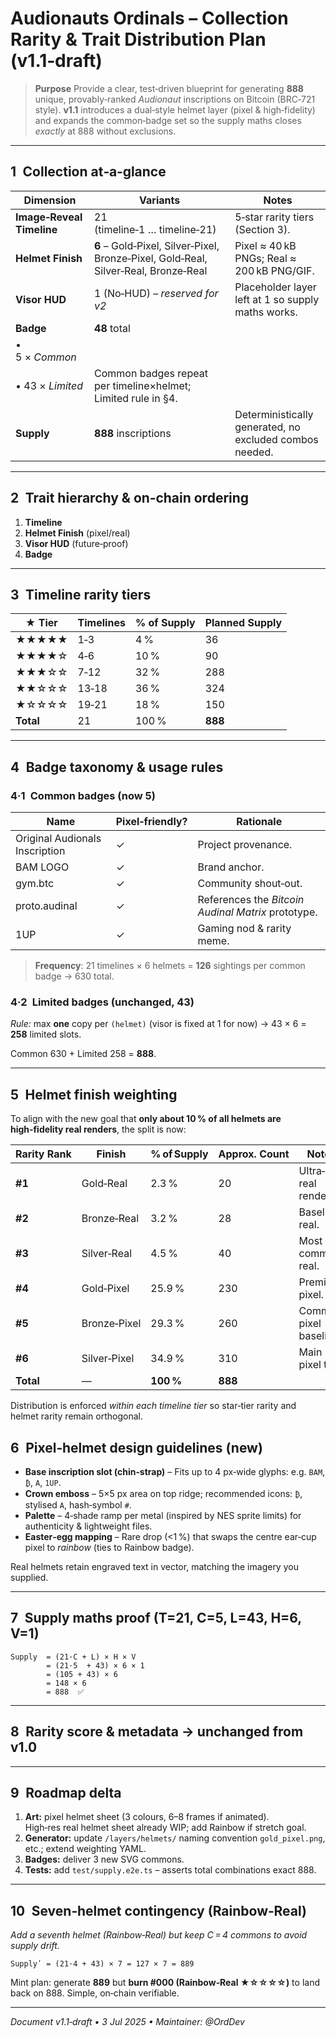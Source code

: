 # Audionauts Ordinals – Collection Rarity & Trait Distribution Plan (v1.1‑draft)

> **Purpose**
> Provide a clear, test‑driven blueprint for generating **888** unique, provably‑ranked *Audionaut* inscriptions on Bitcoin (BRC‑721 style).
> **v1.1** introduces a dual‑style helmet layer (pixel & high‑fidelity) and expands the common‑badge set so the supply maths closes *exactly* at 888 without exclusions.

---

## 1 Collection at‑a‑glance

| Dimension                 | Variants                                                                            | Notes                                                   |
| ------------------------- | ----------------------------------------------------------------------------------- | ------------------------------------------------------- |
| **Image‑Reveal Timeline** | 21 (timeline‑1 … timeline‑21)                                                       | 5‑star rarity tiers (Section 3).                        |
| **Helmet Finish**         | **6** – Gold‑Pixel, Silver‑Pixel, Bronze‑Pixel, Gold‑Real, Silver‑Real, Bronze‑Real | Pixel ≈ 40 kB PNGs; Real ≈ 200 kB PNG/GIF.              |
| **Visor HUD**             | 1 (No‑HUD) – *reserved for v2*                                                      | Placeholder layer left at 1 so supply maths works.      |
| **Badge**                 | **48** total                                                                        |                                                         |
| • 5 × *Common*            |                                                                                     |                                                         |
| • 43 × *Limited*          | Common badges repeat per timeline×helmet; Limited rule in §4.                       |                                                         |
| **Supply**                | **888** inscriptions                                                                | Deterministically generated, no excluded combos needed. |

---

## 2 Trait hierarchy & on‑chain ordering

1. **Timeline**
2. **Helmet Finish** (pixel/real)
3. **Visor HUD** (future‑proof)
4. **Badge**

---

## 3 Timeline rarity tiers

| ★ Tier    | Timelines | % of Supply | Planned Supply |
| --------- | --------- | ----------- | -------------- |
| ★★★★★     | 1‑3       | 4 %         | 36             |
| ★★★★☆     | 4‑6       | 10 %        | 90             |
| ★★★☆☆     | 7‑12      | 32 %        | 288            |
| ★★☆☆☆     | 13‑18     | 36 %        | 324            |
| ★☆☆☆☆     | 19‑21     | 18 %        | 150            |
| **Total** | 21        | 100 %       | **888**        |

---

## 4 Badge taxonomy & usage rules

### 4·1 Common badges (now **5**)

| Name                           | Pixel‑friendly? | Rationale                                          |
| ------------------------------ | --------------- | -------------------------------------------------- |
| Original Audionals Inscription | ✓               | Project provenance.                                |
| BAM LOGO                       | ✓               | Brand anchor.                                      |
| gym.btc                        | ✓               | Community shout‑out.                               |
| proto.audinal                  | ✓               | References the *Bitcoin Audinal Matrix* prototype. |
| 1UP                            | ✓               | Gaming nod & rarity meme.                          |

> **Frequency**: 21 timelines × 6 helmets = **126** sightings per common badge → 630 total.

### 4·2 Limited badges (unchanged, 43)

*Rule:* max **one** copy per `(helmet)` (visor is fixed at 1 for now) → 43 × 6 = **258** limited slots.

Common 630 + Limited 258 = **888**.

---

## 5 Helmet finish weighting

To align with the new goal that **only about 10 % of all helmets are high‑fidelity real renders**, the split is now:

| Rarity Rank | Finish       | % of Supply | Approx. Count | Notes                   |
| ----------- | ------------ | ----------- | ------------- | ----------------------- |
| **#1**      | Gold‑Real    | 2.3 %       | 20            | Ultra‑rare real render. |
| **#2**      | Bronze‑Real  | 3.2 %       | 28            | Baseline real.          |
| **#3**      | Silver‑Real  | 4.5 %       | 40            | Most common real.       |
| **#4**      | Gold‑Pixel   | 25.9 %      | 230           | Premium pixel.          |
| **#5**      | Bronze‑Pixel | 29.3 %      | 260           | Common pixel baseline.  |
| **#6**      | Silver‑Pixel | 34.9 %      | 310           | Main pixel tier.        |
| **Total**   | —            | **100 %**   | **888**       |                         |

Distribution is enforced *within each timeline tier* so star‑tier rarity and helmet rarity remain orthogonal.

## 6 Pixel‑helmet design guidelines (new)

* **Base inscription slot (chin‑strap)** – Fits up to 4 px‑wide glyphs: e.g. `BAM`, `₿`, `A`, `1UP`.
* **Crown emboss** – 5×5 px area on top ridge; recommended icons: `₿`, stylised `A`, hash‐symbol `#`.
* **Palette** – 4‑shade ramp per metal (inspired by NES sprite limits) for authenticity & lightweight files.
* **Easter‑egg mapping** – Rare drop (<1 %) that swaps the centre ear‑cup pixel to *rainbow* (ties to Rainbow badge).

Real helmets retain engraved text in vector, matching the imagery you supplied.

---

## 7 Supply maths proof (T=21, C=5, L=43, H=6, V=1)

```text
Supply  = (21·C + L) × H × V
        = (21·5  + 43) × 6 × 1
        = (105 + 43) × 6
        = 148 × 6
        = 888  ✅
```

---

## 8 Rarity score & metadata → unchanged from v1.0

---

## 9 Roadmap delta

1. **Art:**   pixel helmet sheet (3 colours, 6–8 frames if animated).  <br>High‑res real helmet sheet already WIP; add Rainbow if stretch goal.
2. **Generator:**   update `/layers/helmets/` naming convention `gold_pixel.png`, etc.; extend weighting YAML.
3. **Badges:**   deliver 3 new SVG commons.
4. **Tests:**   add `test/supply.e2e.ts` – asserts total combinations exact 888.

---

## 10 Seven‑helmet contingency (Rainbow‑Real)

*Add a seventh helmet (Rainbow‑Real) but keep C = 4 commons to avoid supply drift.*

```text
Supplyʹ = (21·4 + 43) × 7 = 127 × 7 = 889
```

Mint plan: generate **889** but **burn #000 (Rainbow‑Real ★☆☆☆☆)** to land back on 888.  Simple, on‑chain verifiable.

---

*Document v1.1‑draft • 3 Jul 2025 • Maintainer: @OrdDev*
